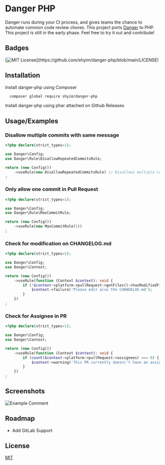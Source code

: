 
# Danger PHP

Danger runs during your CI process, and gives teams the chance to automate common code review chores.
This project ports [Danger](https://danger.systems/ruby/) to PHP.
This project is still in the early phase. Feel free to try it out and contribute!




## Badges

[![MIT License](https://img.shields.io/apm/l/atomic-design-ui.svg?)](https://github.com/shyim/danger-php/blob/main/LICENSE)



## Installation

Install danger-php using Composer

```bash 
  composer global require shyim/danger-php
```

Install danger-php using phar attached on Github Releases
## Usage/Examples

### Disallow multiple commits with same message

```php
<?php declare(strict_types=1);

use Danger\Config;
use Danger\Rule\DisallowRepeatedCommitsRule;

return (new Config())
    ->useRule(new DisallowRepeatedCommitsRule) // Disallows multiple commits with the same message
;
```

### Only allow one commit in Pull Request

```php
<?php declare(strict_types=1);

use Danger\Config;
use Danger\Rule\MaxCommitRule;

return (new Config())
    ->useRule(new MaxCommitRule(1))
;


```

### Check for modification on CHANGELOG.md

```php
<?php declare(strict_types=1);

use Danger\Config;
use Danger\Context;

return (new Config())
    ->useRule(function (Context $context): void {
        if (!$context->platform->pullRequest->getFiles()->hasModifiedFile('CHANGELOG.md')) {
            $context->failure('Please edit also the CHANGELOG.md');
        }
    })
;

```

### Check for Assignee in PR

```php
<?php declare(strict_types=1);

use Danger\Config;
use Danger\Context;

return (new Config())
    ->useRule(function (Context $context): void {
        if (count($context->platform->pullRequest->assignees) === 0) {
            $context->warning('This PR currently doesn\'t have an assignee');
        }
    })
;

```

## Screenshots

![Example Comment](https://i.imgur.com/e2OEChE.png)

## Roadmap

- Add GitLab Support


## License

[MIT](https://choosealicense.com/licenses/mit/)

  